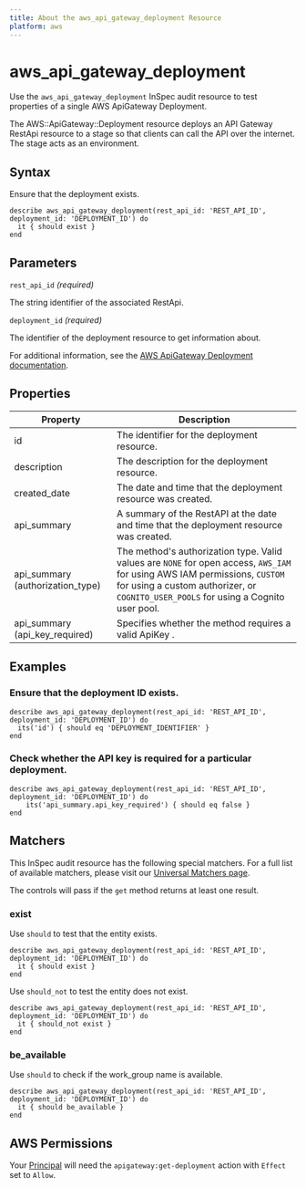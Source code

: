 ```yaml
---
title: About the aws_api_gateway_deployment Resource
platform: aws
---
```


# aws\_api\_gateway\_deployment

Use the `aws_api_gateway_deployment` InSpec audit resource to test properties of a single AWS ApiGateway Deployment.

The AWS::ApiGateway::Deployment resource deploys an API Gateway RestApi resource to a stage so that clients can call the API over the internet. The stage acts as an environment.

## Syntax

Ensure that the deployment exists.

    describe aws_api_gateway_deployment(rest_api_id: 'REST_API_ID', deployment_id: 'DEPLOYMENT_ID') do
      it { should exist }
    end

## Parameters

`rest_api_id` _(required)_

The string identifier of the associated RestApi.

`deployment_id` _(required)_

The identifier of the deployment resource to get information about.

For additional information, see the [AWS ApiGateway Deployment documentation](https://docs.aws.amazon.com/AWSCloudFormation/latest/UserGuide/aws-resource-apigateway-deployment.html).

## Properties

| Property | Description|
| --- | --- |
| id | The identifier for the deployment resource. |
| description | The description for the deployment resource. |
| created_date | The date and time that the deployment resource was created. |
| api_summary | A summary of the RestAPI at the date and time that the deployment resource was created. |
| api_summary (authorization_type) | The method's authorization type. Valid values are `NONE` for open access, `AWS_IAM` for using AWS IAM permissions, `CUSTOM` for using a custom authorizer, or `COGNITO_USER_POOLS` for using a Cognito user pool. |
| api_summary (api_key_required) | Specifies whether the method requires a valid ApiKey . |

## Examples

### Ensure that the deployment ID exists.

    describe aws_api_gateway_deployment(rest_api_id: 'REST_API_ID', deployment_id: 'DEPLOYMENT_ID') do
      its('id') { should eq 'DEPLOYMENT_IDENTIFIER' }
    end

### Check whether the API key is required for a particular deployment.

    describe aws_api_gateway_deployment(rest_api_id: 'REST_API_ID', deployment_id: 'DEPLOYMENT_ID') do
        its('api_summary.api_key_required') { should eq false }
    end

## Matchers

This InSpec audit resource has the following special matchers. For a full list of available matchers, please visit our [Universal Matchers page](https://www.inspec.io/docs/reference/matchers/).

The controls will pass if the `get` method returns at least one result.

### exist

Use `should` to test that the entity exists.

    describe aws_api_gateway_deployment(rest_api_id: 'REST_API_ID', deployment_id: 'DEPLOYMENT_ID') do
      it { should exist }
    end

Use `should_not` to test the entity does not exist.

    describe aws_api_gateway_deployment(rest_api_id: 'REST_API_ID', deployment_id: 'DEPLOYMENT_ID') do
      it { should_not exist }
    end

### be_available

Use `should` to check if the work_group name is available.

    describe aws_api_gateway_deployment(rest_api_id: 'REST_API_ID', deployment_id: 'DEPLOYMENT_ID') do
      it { should be_available }
    end

## AWS Permissions

Your [Principal](https://docs.aws.amazon.com/IAM/latest/UserGuide/intro-structure.html#intro-structure-principal) will need the `apigateway:get-deployment` action with `Effect` set to `Allow`.

